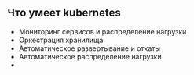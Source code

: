 ## Что умеет kubernetes
- Мониторинг сервисов и распределение нагрузки
- Оркестрация хранилища
- Автоматическое развертывание и откаты
- Автоматическое распределение нагрузки
- 